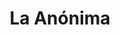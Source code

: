 ---
title: "La Anónima"
url: /san-carlos-de-bariloche/la-anonima-gobernador-leon-quaglia/
shop: supermercado
---
